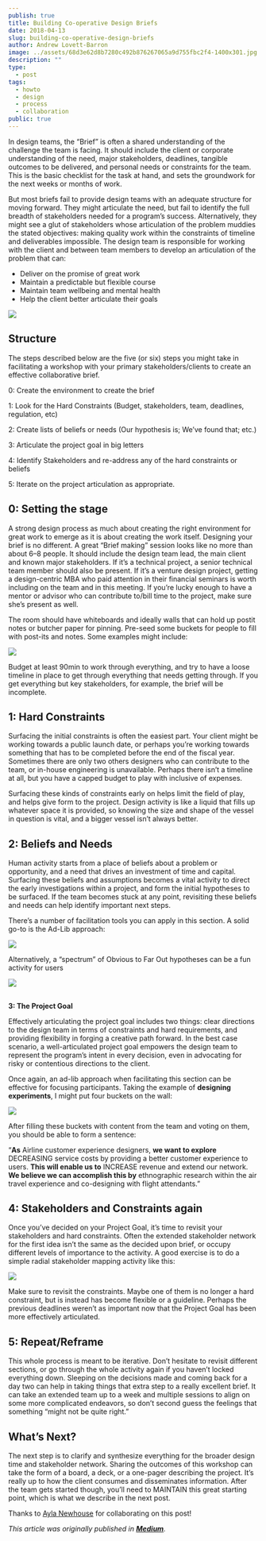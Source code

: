 ```yaml
---
publish: true
title: Building Co-operative Design Briefs
date: 2018-04-13
slug: building-co-operative-design-briefs
author: Andrew Lovett-Barron
image: ../assets/68d3e62d8b7280c492b876267065a9d755fbc2f4-1400x301.jpg
description: ""
type:
  - post
tags:
  - howto
  - design
  - process
  - collaboration
public: true
---
```


In design teams, the “Brief” is often a shared understanding of the challenge the team is facing. It should include the client or corporate understanding of the need, major stakeholders, deadlines, tangible outcomes to be delivered, and personal needs or constraints for the team. This is the basic checklist for the task at hand, and sets the groundwork for the next weeks or months of work.

But most briefs fail to provide design teams with an adequate structure for moving forward. They might articulate the need, but fail to identify the full breadth of stakeholders needed for a program’s success. Alternatively, they might see a glut of stakeholders whose articulation of the problem muddies the stated objectives: making quality work within the constraints of timeline and deliverables impossible. The design team is responsible for working with the client and between team members to develop an articulation of the problem that can:

- Deliver on the promise of great work
- Maintain a predictable but flexible course
- Maintain team wellbeing and mental health
- Help the client better articulate their goals

![](../assets/68d3e62d8b7280c492b876267065a9d755fbc2f4-1400x301.jpg)

## **Structure**

The steps described below are the five (or six) steps you might take in facilitating a workshop with your primary stakeholders/clients to create an effective collaborative brief.

0: Create the environment to create the brief

1: Look for the Hard Constraints (Budget, stakeholders, team, deadlines, regulation, etc)

2: Create lists of beliefs or needs (Our hypothesis is; We’ve found that; etc.)

3: Articulate the project goal in big letters

4: Identify Stakeholders and re-address any of the hard constraints or beliefs

5: Iterate on the project articulation as appropriate.

## **0: Setting the stage**

A strong design process as much about creating the right environment for great work to emerge as it is about creating the work itself. Designing your brief is no different. A great “Brief making” session looks like no more than about 6–8 people. It should include the design team lead, the main client and known major stakeholders. If it’s a technical project, a senior technical team member should also be present. If it’s a venture design project, getting a design-centric MBA who paid attention in their financial seminars is worth including on the team and in this meeting. If you’re lucky enough to have a mentor or advisor who can contribute to/bill time to the project, make sure she’s present as well.

The room should have whiteboards and ideally walls that can hold up postit notes or butcher paper for pinning. Pre-seed some buckets for people to fill with post-its and notes. Some examples might include:

![](../assets/ca98be98715c403766d0eef1b917a00564770049-714x342.png)

Budget at least 90min to work through everything, and try to have a loose timeline in place to get through everything that needs getting through. If you get everything but key stakeholders, for example, the brief will be incomplete.

## **1: Hard Constraints**

Surfacing the initial constraints is often the easiest part. Your client might be working towards a public launch date, or perhaps you’re working towards something that has to be completed before the end of the fiscal year. Sometimes there are only two others designers who can contribute to the team, or in-house engineering is unavailable. Perhaps there isn’t a timeline at all, but you have a capped budget to play with inclusive of expenses.

Surfacing these kinds of constraints early on helps limit the field of play, and helps give form to the project. Design activity is like a liquid that fills up whatever space it is provided, so knowing the size and shape of the vessel in question is vital, and a bigger vessel isn’t always better.

## **2: Beliefs and Needs**

Human activity starts from a place of beliefs about a problem or opportunity, and a need that drives an investment of time and capital. Surfacing these beliefs and assumptions becomes a vital activity to direct the early investigations within a project, and form the initial hypotheses to be surfaced. If the team becomes stuck at any point, revisiting these beliefs and needs can help identify important next steps.

There’s a number of facilitation tools you can apply in this section. A solid go-to is the Ad-Lib approach:

![](../assets/4243378559a428d45f97ae8f8a770d3997d4aefb-936x282.png)

Alternatively, a “spectrum” of Obvious to Far Out hypotheses can be a fun activity for users

![](../assets/38e706a21ede135dea5bccb149d6a2eaadd4532a-966x416.png)

##

**3: The Project Goal**

Effectively articulating the project goal includes two things: clear directions to the design team in terms of constraints and hard requirements, and providing flexibility in forging a creative path forward. In the best case scenario, a well-articulated project goal empowers the design team to represent the program’s intent in every decision, even in advocating for risky or contentious directions to the client.

Once again, an ad-lib approach when facilitating this section can be effective for focusing participants. Taking the example of **designing experiments**, I might put four buckets on the wall:

![](../assets/816f923f65580de7a8ff28c28aab42e22791bc58-1188x212.png)

After filling these buckets with content from the team and voting on them, you should be able to form a sentence:

“**As** Airline customer experience designers, **we want to explore** DECREASING service costs by providing a better customer experience to users. **This will enable us to** INCREASE revenue and extend our network. **We believe we can accomplish this by** ethnographic research within the air travel experience and co-designing with flight attendants.”

## **4: Stakeholders and Constraints again**

Once you’ve decided on your Project Goal, it’s time to revisit your stakeholders and hard constraints. Often the extended stakeholder network for the first idea isn’t the same as the decided upon brief, or occupy different levels of importance to the activity. A good exercise is to do a simple radial stakeholder mapping activity like this:

![](../assets/ad8251dbc068c25c9a71407f3ba13686ebd7e9b6-792x612.png)

Make sure to revisit the constraints. Maybe one of them is no longer a hard constraint, but is instead has become flexible or a guideline. Perhaps the previous deadlines weren’t as important now that the Project Goal has been more effectively articulated.

## **5: Repeat/Reframe**

This whole process is meant to be iterative. Don’t hesitate to revisit different sections, or go through the whole activity again if you haven’t locked everything down. Sleeping on the decisions made and coming back for a day two can help in taking things that extra step to a really excellent brief. It can take an extended team up to a week and multiple sessions to align on some more complicated endeavors, so don’t second guess the feelings that something “might not be quite right.”

## **What’s Next?**

The next step is to clarify and synthesize everything for the broader design time and stakeholder network. Sharing the outcomes of this workshop can take the form of a board, a deck, or a one-pager describing the project. It’s really up to how the client consumes and disseminates information. After the team gets started though, you’ll need to MAINTAIN this great starting point, which is what we describe in the next post.

Thanks to [Ayla Newhouse](https://medium.com/u/d3670aea1173?source=post_page-----e7570400299c--------------------------------) for collaborating on this post!

_This article was originally published in [**Medium**](https://medium.com/knowsi/building-co-operative-design-briefs-e7570400299c)._
